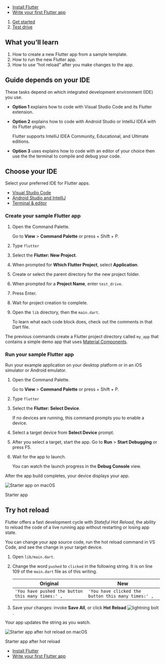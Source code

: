 -   [Install Flutter](https://docs.flutter.dev/get-started/install)
-   [Write your first Flutter app](https://docs.flutter.dev/get-started/codelab)

1.  [Get started](https://docs.flutter.dev/get-started)
2.  [Test drive](https://docs.flutter.dev/get-started/test-drive)

## What you’ll learn

1.  How to create a new Flutter app from a sample template.
2.  How to run the new Flutter app.
3.  How to use “hot reload” after you make changes to the app.

## Guide depends on your IDE

These tasks depend on which integrated development environment (IDE) you use.

-   **Option 1** explains how to code with Visual Studio Code and its Flutter extension.
    
-   **Option 2** explains how to code with Android Studio or IntelliJ IDEA with its Flutter plugin.
    
    Flutter supports IntelliJ IDEA Community, Educational, and Ultimate editions.
    
-   **Option 3** uses explains how to code with an editor of your choice then use the the terminal to compile and debug your code.
    

## Choose your IDE

Select your preferred IDE for Flutter apps.

-   [Visual Studio Code](https://docs.flutter.dev/get-started/test-drive#vscode)
-   [Android Studio and IntelliJ](https://docs.flutter.dev/get-started/test-drive#androidstudio)
-   [Terminal & editor](https://docs.flutter.dev/get-started/test-drive#terminal)

### Create your sample Flutter app

1.  Open the Command Palette.
    
    Go to **View** \> **Command Palette** or press \+ Shift + P.
    
2.  Type `flutter`
    
3.  Select the **Flutter: New Project**.
    
4.  When prompted for **Which Flutter Project**, select **Application**.
    
5.  Create or select the parent directory for the new project folder.
    
6.  When prompted for a **Project Name**, enter `test_drive`.
    
7.  Press Enter.
    
8.  Wait for project creation to complete.
    
9.  Open the `lib` directory, then the `main.dart`.
    
    To learn what each code block does, check out the comments in that Dart file.
    

The previous commands create a Flutter project directory called `my_app` that contains a simple demo app that uses [Material Components](https://m3.material.io/components).

### Run your sample Flutter app

Run your example application on your desktop platform or in an iOS simulator or Android emulator.

1.  Open the Command Palette.
    
    Go to **View** \> **Command Palette** or press \+ Shift + P.
    
2.  Type `flutter`
    
3.  Select the **Flutter: Select Device**.
    
    If no devices are running, this command prompts you to enable a device.
    
4.  Select a target device from **Select Device** prompt.
    
5.  After you select a target, start the app. Go to **Run** \> **Start Debugging** or press F5.
    
6.  Wait for the app to launch.
    
    You can watch the launch progress in the **Debug Console** view.
    

After the app build completes, your device displays your app.

![Starter app on macOS](https://docs.flutter.dev/assets/images/docs/get-started/macos/starter-app.png)

Starter app

## Try hot reload

Flutter offers a fast development cycle with _Stateful Hot Reload_, the ability to reload the code of a live running app without restarting or losing app state.

You can change your app source code, run the hot reload command in VS Code, and see the change in your target device.

1.  Open `lib/main.dart`.
    
2.  Change the word `pushed` to `clicked` in the following string. It is on line 109 of the `main.dart` file as of this writing.
    
    | **Original** | **New** |
    | --- | --- |
    | `'You have pushed the button this many times:' ,` | `'You have clicked the button this many times:' ,` |
    
3.  Save your changes: invoke **Save All**, or click **Hot Reload** ![lightning bolt](https://docs.flutter.dev/assets/images/docs/get-started/hot-reload.svg) .
    

Your app updates the string as you watch.

![Starter app after hot reload on macOS](https://docs.flutter.dev/assets/images/docs/get-started/macos/starter-app-hot-reload.png)

Starter app after hot reload

-   [Install Flutter](https://docs.flutter.dev/get-started/install)
-   [Write your first Flutter app](https://docs.flutter.dev/get-started/codelab)